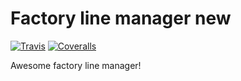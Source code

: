 # Factory line manager new
[![Travis][build-badge]][build]
[![Coveralls][coveralls-badge]][coveralls]

Awesome factory line manager!

[build-badge]: https://img.shields.io/travis/dred1986/main/master.png?style=flat-square
[build]: https://travis-ci.org/dred1986/main

[coveralls-badge]: https://img.shields.io/coveralls/dred1986/main/master.png?style=flat-square
[coveralls]: https://coveralls.io/github/dred1986/main